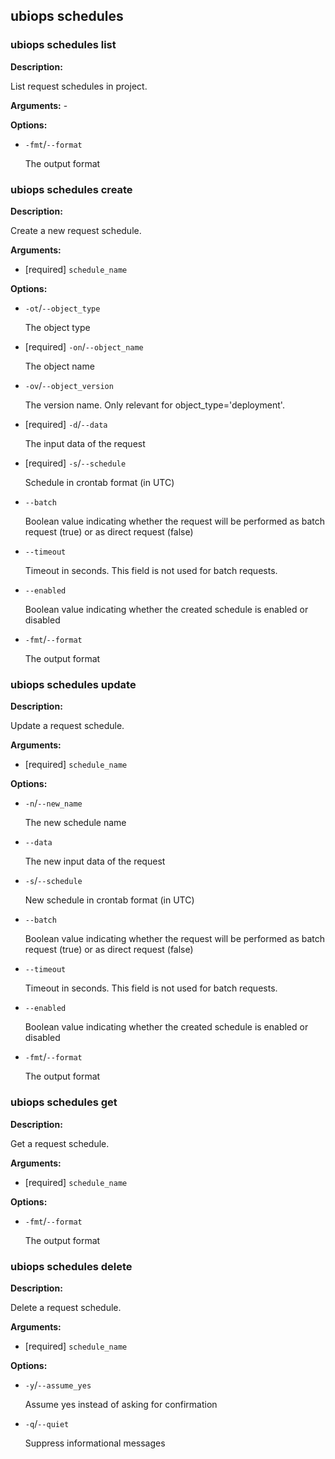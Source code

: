 
## ubiops schedules
### ubiops schedules list

**Description:**

List request schedules in project.

**Arguments:** - 

**Options:**
- `-fmt`/`--format`

  The output format

### ubiops schedules create

**Description:**

Create a new request schedule.

**Arguments:**
- [required] `schedule_name`

**Options:**
- `-ot`/`--object_type`

  The object type
- [required] `-on`/`--object_name`

  The object name
- `-ov`/`--object_version`

  The version name. Only relevant for object_type='deployment'.
- [required] `-d`/`--data`

  The input data of the request
- [required] `-s`/`--schedule`

  Schedule in crontab format (in UTC)
- `--batch`

  Boolean value indicating whether the request will be performed as batch request (true) or as direct request (false)
- `--timeout`

  Timeout in seconds. This field is not used for batch requests.
- `--enabled`

  Boolean value indicating whether the created schedule is enabled or disabled
- `-fmt`/`--format`

  The output format

### ubiops schedules update

**Description:**

Update a request schedule.

**Arguments:**
- [required] `schedule_name`

**Options:**
- `-n`/`--new_name`

  The new schedule name
- `--data`

  The new input data of the request
- `-s`/`--schedule`

  New schedule in crontab format (in UTC)
- `--batch`

  Boolean value indicating whether the request will be performed as batch request (true) or as direct request (false)
- `--timeout`

  Timeout in seconds. This field is not used for batch requests.
- `--enabled`

  Boolean value indicating whether the created schedule is enabled or disabled
- `-fmt`/`--format`

  The output format

### ubiops schedules get

**Description:**

Get a request schedule.

**Arguments:**
- [required] `schedule_name`

**Options:**
- `-fmt`/`--format`

  The output format

### ubiops schedules delete

**Description:**

Delete a request schedule.

**Arguments:**
- [required] `schedule_name`

**Options:**
- `-y`/`--assume_yes`

  Assume yes instead of asking for confirmation
- `-q`/`--quiet`

  Suppress informational messages
